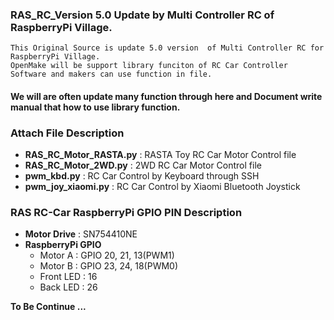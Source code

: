 ### RAS_RC_Version 5.0 Update by Multi Controller RC of RaspberryPi Village.

```
This Original Source is update 5.0 version  of Multi Controller RC for RaspberryPi Village.
OpenMake will be support library funciton of RC Car Controller Software and makers can use function in file.
```
#### We will are often update many function through here and Document write manual that how to use library function.

### Attach File Description

* **RAS_RC_Motor_RASTA.py** : RASTA Toy RC Car Motor Control file
* **RAS_RC_Motor_2WD.py** : 2WD RC Car Motor Control file
* **pwm_kbd.py** : RC Car Control by Keyboard through SSH
* **pwm_joy_xiaomi.py** : RC Car Control by Xiaomi Bluetooth Joystick

### RAS RC-Car RaspberryPi GPIO PIN Description

* **Motor Drive** : SN754410NE 
* **RaspberryPi GPIO**
   
   - Motor A : GPIO 20, 21, 13(PWM1)
   - Motor B : GPIO 23, 24, 18(PWM0)
   - Front LED : 16
   - Back LED : 26
   
**To Be Continue ...**

